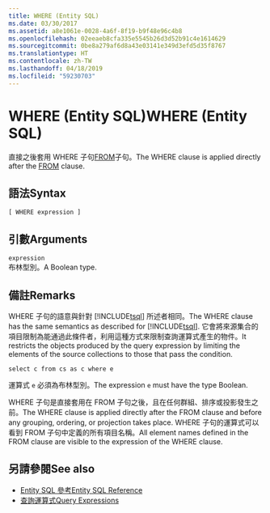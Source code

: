 ```yaml
---
title: WHERE (Entity SQL)
ms.date: 03/30/2017
ms.assetid: a8e1061e-0028-4a6f-8f19-b9f48e96c4b8
ms.openlocfilehash: 02eeaeb8cfa335e5545b26d3d52b91c4e1614629
ms.sourcegitcommit: 0be8a279af6d8a43e03141e349d3efd5d35f8767
ms.translationtype: HT
ms.contentlocale: zh-TW
ms.lasthandoff: 04/18/2019
ms.locfileid: "59230703"
---
```

# <a name="where-entity-sql"></a><span data-ttu-id="0eef0-102">WHERE (Entity SQL)</span><span class="sxs-lookup"><span data-stu-id="0eef0-102">WHERE (Entity SQL)</span></span>
<span data-ttu-id="0eef0-103">直接之後套用 WHERE 子句[FROM](../../../../../../docs/framework/data/adonet/ef/language-reference/from-entity-sql.md)子句。</span><span class="sxs-lookup"><span data-stu-id="0eef0-103">The WHERE clause is applied directly after the [FROM](../../../../../../docs/framework/data/adonet/ef/language-reference/from-entity-sql.md) clause.</span></span>  
  
## <a name="syntax"></a><span data-ttu-id="0eef0-104">語法</span><span class="sxs-lookup"><span data-stu-id="0eef0-104">Syntax</span></span>  
  
```  
[ WHERE expression ]  
```  
  
## <a name="arguments"></a><span data-ttu-id="0eef0-105">引數</span><span class="sxs-lookup"><span data-stu-id="0eef0-105">Arguments</span></span>  
 `expression`  
 <span data-ttu-id="0eef0-106">布林型別。</span><span class="sxs-lookup"><span data-stu-id="0eef0-106">A Boolean type.</span></span>  
  
## <a name="remarks"></a><span data-ttu-id="0eef0-107">備註</span><span class="sxs-lookup"><span data-stu-id="0eef0-107">Remarks</span></span>  
 <span data-ttu-id="0eef0-108">WHERE 子句的語意與針對 [!INCLUDE[tsql](../../../../../../includes/tsql-md.md)] 所述者相同。</span><span class="sxs-lookup"><span data-stu-id="0eef0-108">The WHERE clause has the same semantics as described for [!INCLUDE[tsql](../../../../../../includes/tsql-md.md)].</span></span> <span data-ttu-id="0eef0-109">它會將來源集合的項目限制為能通過此條件者，利用這種方式來限制查詢運算式產生的物件。</span><span class="sxs-lookup"><span data-stu-id="0eef0-109">It restricts the objects produced by the query expression by limiting the elements of the source collections to those that pass the condition.</span></span>  
  
```  
select c from cs as c where e  
```  
  
 <span data-ttu-id="0eef0-110">運算式 `e` 必須為布林型別。</span><span class="sxs-lookup"><span data-stu-id="0eef0-110">The expression `e` must have the type Boolean.</span></span>  
  
 <span data-ttu-id="0eef0-111">WHERE 子句是直接套用在 FROM 子句之後，且在任何群組、排序或投影發生之前。</span><span class="sxs-lookup"><span data-stu-id="0eef0-111">The WHERE clause is applied directly after the FROM clause and before any grouping, ordering, or projection takes place.</span></span> <span data-ttu-id="0eef0-112">WHERE 子句的運算式可以看到 FROM 子句中定義的所有項目名稱。</span><span class="sxs-lookup"><span data-stu-id="0eef0-112">All element names defined in the FROM clause are visible to the expression of the WHERE clause.</span></span>  
  
## <a name="see-also"></a><span data-ttu-id="0eef0-113">另請參閱</span><span class="sxs-lookup"><span data-stu-id="0eef0-113">See also</span></span>

- [<span data-ttu-id="0eef0-114">Entity SQL 參考</span><span class="sxs-lookup"><span data-stu-id="0eef0-114">Entity SQL Reference</span></span>](../../../../../../docs/framework/data/adonet/ef/language-reference/entity-sql-reference.md)
- [<span data-ttu-id="0eef0-115">查詢運算式</span><span class="sxs-lookup"><span data-stu-id="0eef0-115">Query Expressions</span></span>](../../../../../../docs/framework/data/adonet/ef/language-reference/query-expressions-entity-sql.md)

